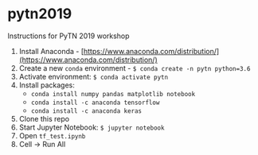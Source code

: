 # pytn2019
Instructions for PyTN 2019 workshop

1) Install Anaconda - [https://www.anaconda.com/distribution/](https://www.anaconda.com/distribution/)
2) Create a new `conda` environment - `$ conda create -n pytn python=3.6`
3) Activate environment: `$ conda activate pytn`
4) Install packages:
   *  `conda install numpy pandas matplotlib notebook`
   *  `conda install -c anaconda tensorflow`
   *  `conda install -c anaconda keras`
5) Clone this repo
6) Start Jupyter Notebook: `$ jupyter notebook`
7) Open `tf_test.ipynb`
8) Cell -> Run All
